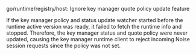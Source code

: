 go/runtime/registry/host: Ignore key manager quote policy update feature

If the key manager policy and status update watcher started before
the runtime active version was ready, it failed to fetch the runtime
info and stopped. Therefore, the key manager status and quote policy
were never updated, causing the key manager runtime client to reject
incoming Noise session requests since the policy was not set.
